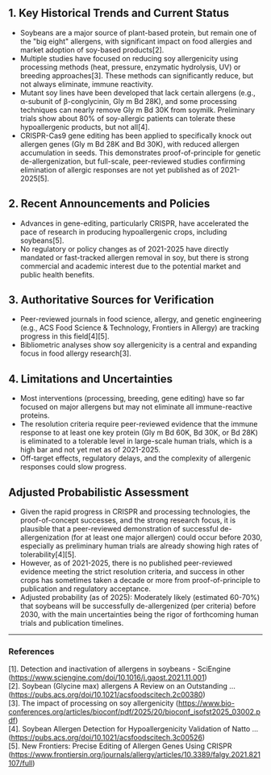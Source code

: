 ## 1. Key Historical Trends and Current Status

- Soybeans are a major source of plant-based protein, but remain one of the "big eight" allergens, with significant impact on food allergies and market adoption of soy-based products[2].
- Multiple studies have focused on reducing soy allergenicity using processing methods (heat, pressure, enzymatic hydrolysis, UV) or breeding approaches[3]. These methods can significantly reduce, but not always eliminate, immune reactivity.
- Mutant soy lines have been developed that lack certain allergens (e.g., α-subunit of β-conglycinin, Gly m Bd 28K), and some processing techniques can nearly remove Gly m Bd 30K from soymilk. Preliminary trials show about 80% of soy-allergic patients can tolerate these hypoallergenic products, but not all[4].
- CRISPR-Cas9 gene editing has been applied to specifically knock out allergen genes (Gly m Bd 28K and Bd 30K), with reduced allergen accumulation in seeds. This demonstrates proof-of-principle for genetic de-allergenization, but full-scale, peer-reviewed studies confirming elimination of allergic responses are not yet published as of 2021-2025[5].

## 2. Recent Announcements and Policies

- Advances in gene-editing, particularly CRISPR, have accelerated the pace of research in producing hypoallergenic crops, including soybeans[5].
- No regulatory or policy changes as of 2021-2025 have directly mandated or fast-tracked allergen removal in soy, but there is strong commercial and academic interest due to the potential market and public health benefits.

## 3. Authoritative Sources for Verification

- Peer-reviewed journals in food science, allergy, and genetic engineering (e.g., ACS Food Science & Technology, Frontiers in Allergy) are tracking progress in this field[4][5].
- Bibliometric analyses show soy allergenicity is a central and expanding focus in food allergy research[3].

## 4. Limitations and Uncertainties

- Most interventions (processing, breeding, gene editing) have so far focused on major allergens but may not eliminate all immune-reactive proteins.
- The resolution criteria require peer-reviewed evidence that the immune response to at least one key protein (Gly m Bd 60K, Bd 30K, or Bd 28K) is eliminated to a tolerable level in large-scale human trials, which is a high bar and not yet met as of 2021-2025.
- Off-target effects, regulatory delays, and the complexity of allergenic responses could slow progress.

## Adjusted Probabilistic Assessment

- Given the rapid progress in CRISPR and processing technologies, the proof-of-concept successes, and the strong research focus, it is plausible that a peer-reviewed demonstration of successful de-allergenization (for at least one major allergen) could occur before 2030, especially as preliminary human trials are already showing high rates of tolerability[4][5].
- However, as of 2021-2025, there is no published peer-reviewed evidence meeting the strict resolution criteria, and success in other crops has sometimes taken a decade or more from proof-of-principle to publication and regulatory acceptance.
- Adjusted probability (as of 2025): Moderately likely (estimated 60-70%) that soybeans will be successfully de-allergenized (per criteria) before 2030, with the main uncertainties being the rigor of forthcoming human trials and publication timelines.

---

### References

[1]. Detection and inactivation of allergens in soybeans - SciEngine (https://www.sciengine.com/doi/10.1016/j.gaost.2021.11.001)  
[2]. Soybean (Glycine max) allergens  A Review on an Outstanding ... (https://pubs.acs.org/doi/10.1021/acsfoodscitech.2c00380)  
[3]. The impact of processing on soy allergenicity (https://www.bio-conferences.org/articles/bioconf/pdf/2025/20/bioconf_isofst2025_03002.pdf)  
[4]. Soybean Allergen Detection for Hypoallergenicity Validation of Natto ... (https://pubs.acs.org/doi/10.1021/acsfoodscitech.3c00526)  
[5]. New Frontiers: Precise Editing of Allergen Genes Using CRISPR (https://www.frontiersin.org/journals/allergy/articles/10.3389/falgy.2021.821107/full)